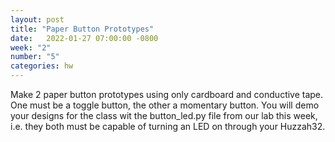 ```yaml
---
layout: post
title: "Paper Button Prototypes"
date:   2022-01-27 07:00:00 -0800
week: "2"
number: "5"
categories: hw
---
```


Make 2 paper button prototypes using only cardboard and conductive tape. One must be a toggle button, the other a momentary button. You will demo your designs for the class wit the button_led.py file from our lab this week, i.e. they both must be capable of turning an LED on through your Huzzah32.
